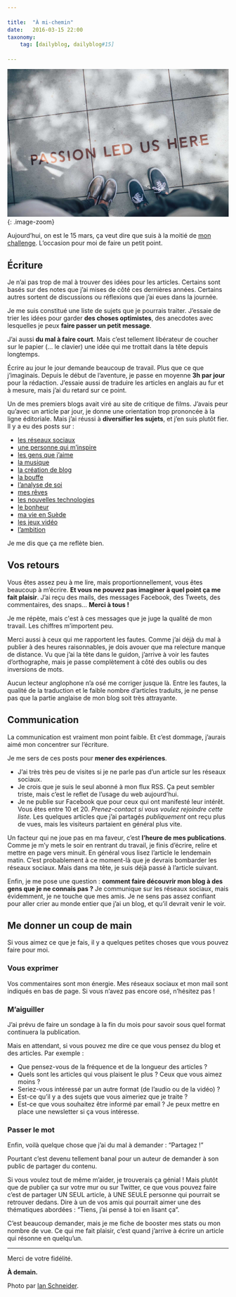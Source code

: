 ```yaml
---

title:  "À mi-chemin"
date:   2016-03-15 22:00
taxonomy:
    tag: [dailyblog, dailyblog#15]
    
---
```


![passion](/assets/images/passion@2x.jpg){: .image-zoom}

Aujourd’hui, on est le 15 mars, ça veut dire que suis à la moitié de [mon challenge](/en-mars-1-article-par-jour). L’occasion pour moi de faire un petit point.

## Écriture 

Je n’ai pas trop de mal à trouver des idées pour les articles. Certains sont basés sur des notes que j’ai mises de côté ces dernières années. Certains autres sortent de discussions ou réflexions que j’ai eues dans la journée. 

Je me suis constitué une liste de sujets que je pourrais traiter. J’essaie de trier les idées pour garder **des choses optimistes**, des anecdotes avec lesquelles je peux **faire passer un petit message**.

J’ai aussi **du mal à faire court**. Mais c’est tellement libérateur de coucher sur le papier (… le clavier) une idée qui me trottait dans la tête depuis longtemps.

Écrire au jour le jour demande beaucoup de travail. Plus que ce que j’imaginais. Depuis le début de l’aventure, je passe en moyenne **3h par jour** pour la rédaction. J’essaie aussi de traduire les articles en anglais au fur et à mesure, mais j’ai du retard sur ce point.

Un de mes premiers blogs avait viré au site de critique de films. J’avais peur qu’avec un article par jour, je donne une orientation trop prononcée à la ligne éditoriale. Mais j’ai réussi à **diversifier les sujets**, et j’en suis plutôt fier. Il y a eu des posts sur :

- [les réseaux sociaux](/snapchat)
- [une personne qui m’inspire](/merci-fibre-tigre)
- [les gens que j’aime](/joyeux-anniversaire)
- [la musique](/ordre-des-chansons)
- [la création de blog](/nouveau-site)
- [la bouffe](/presque-vegetarien)
- [l’analyse de soi](/moments-cles)
- [mes rêves](/je-veux-etre)
- [les nouvelles technologies](/produits-parfaits)
- [le bonheur](/je-ne-cherche-pas-le-bonheur)
- [ma vie en Suède](/balade-a-stockholm)
- [les jeux vidéo](/regarder-des-jeux-video)
- [l’ambition](/connard-ambitieux)

Je me dis que ça me reflète bien.

## Vos retours

Vous êtes assez peu à me lire, mais proportionnellement, vous êtes beaucoup à m’écrire. **Et vous ne pouvez pas imaginer à quel point ça me fait plaisir**. J’ai reçu des mails, des messages Facebook, des Tweets, des commentaires, des snaps… **Merci à tous !**

Je me répète, mais c'est à ces messages que je juge la qualité de mon travail. Les chiffres m’importent peu.

Merci aussi à ceux qui me rapportent les fautes. Comme j’ai déjà du mal à publier à des heures raisonnables, je dois avouer que ma relecture manque de distance. Vu que j’ai la tête dans le guidon, j’arrive à voir les fautes d’orthographe, mais je passe complètement à côté des oublis ou des inversions de mots.

Aucun lecteur anglophone n’a osé me corriger jusque là. Entre les fautes, la qualité de la traduction et le faible nombre d’articles traduits, je ne pense pas que la partie anglaise de mon blog soit très attrayante. 

## Communication 

La communication est vraiment mon point faible. Et c’est dommage, j’aurais aimé mon concentrer sur l’écriture.

Je me sers de ces posts pour **mener des expériences**. 

- J’ai très très peu de visites si je ne parle pas d’un article sur les réseaux sociaux. 
- Je crois que je suis le seul abonné à mon flux RSS. Ça peut sembler triste, mais c’est le reflet de l’usage du web aujourd’hui.
- Je ne publie sur Facebook que pour ceux qui ont manifesté leur intérêt. Vous êtes entre 10 et 20. *Prenez-contact si vous voulez rejoindre cette liste.* Les quelques articles que j’ai partagés *publiquement* ont reçu plus de vues, mais les visiteurs partaient en général plus vite.

Un facteur qui ne joue pas en ma faveur, c’est **l’heure de mes publications**. Comme je m’y mets le soir en rentrant du travail, je finis d’écrire, relire et mettre en page vers minuit. En général vous lisez l’article le lendemain matin. C’est probablement à ce moment-là que je devrais bombarder les réseaux sociaux. Mais dans ma tête, je suis déjà passé à l’article suivant.

Enfin, je me pose une question : **comment faire découvrir mon blog à des gens que je ne connais pas ?** Je communique sur les réseaux sociaux, mais évidemment, je ne touche que mes amis. Je ne sens pas assez confiant pour aller crier au monde entier que j’ai un blog, et qu’il devrait venir le voir.

## Me donner un coup de main

Si vous aimez ce que je fais, il y a quelques petites choses que vous pouvez faire pour moi.

### Vous exprimer

Vos commentaires sont mon énergie. Mes réseaux sociaux et mon mail sont indiqués en bas de page. Si vous n’avez pas encore osé, n’hésitez pas !

### M’aiguiller

J’ai prévu de faire un sondage à la fin du mois pour savoir sous quel format continuera la publication.

Mais en attendant, si vous pouvez me dire ce que vous pensez du blog et des articles. Par exemple :

- Que pensez-vous de la fréquence et de la longueur des articles ?
- Quels sont les articles qui vous plaisent le plus ? Ceux que vous aimez moins ?
- Seriez-vous intéressé par un autre format (de l’audio ou de la vidéo) ?
- Est-ce qu’il y a des sujets que vous aimeriez que je traite ?
- Est-ce que vous souhaitez être informé par email ? Je peux mettre en place une newsletter si ça vous intéresse.

### Passer le mot

Enfin, voilà quelque chose que j’ai du mal à demander : “Partagez !”

Pourtant c’est devenu tellement banal pour un auteur de demander à son public de partager du contenu.

Si vous voulez tout de même m’aider, je trouverais ça génial ! Mais plutôt que de publier ça sur votre mur ou sur Twitter, ce que vous pouvez faire c’est de partager UN SEUL article, à UNE SEULE personne qui pourrait se retrouver dedans. Dire à un de vos amis qui pourrait aimer une des thématiques abordées : “Tiens, j’ai pensé à toi en lisant ça”.

C’est beaucoup demander, mais je me fiche de booster mes stats ou mon nombre de vue. Ce qui me fait plaisir, c’est quand j’arrive à écrire un article qui résonne en quelqu’un.

____

Merci de votre fidélité.

**À demain.**

Photo par [Ian Schneider](https://unsplash.com/goian).